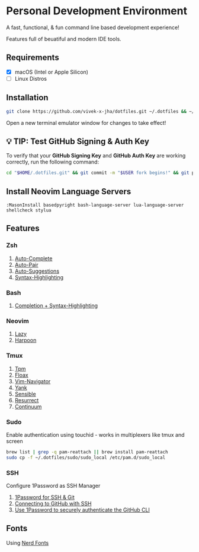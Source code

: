 # Personal Development Environment

A fast, functional, & fun command line based development experience!

Features full of beuatiful and modern IDE tools.

## Requirements

- [x] macOS (Intel or Apple Silicon)
- [ ] Linux Distros

## Installation

```sh
git clone https://github.com/vivek-x-jha/dotfiles.git ~/.dotfiles && ~/.dotfiles/bootstrap.sh
```

Open a new terminal emulator window for changes to take effect!

## 💡 TIP: Test GitHub Signing & Auth Key

To verify that your **GitHub Signing Key** and **GitHub Auth Key** are working correctly, run the following command:

```sh
cd "$HOME/.dotfiles.git" && git commit -m "$USER fork begins!" && git push && glg -5
```

## Install Neovim Language Servers

```vim
:MasonInstall basedpyright bash-language-server lua-language-server shellcheck stylua
```

## Features

### Zsh

1. [Auto-Complete](https://github.com/marlonrichert/zsh-autocomplete)
1. [Auto-Pair](https://github.com/hlissner/zsh-autopair)
1. [Auto-Suggestions](https://github.com/zsh-users/zsh-autosuggestions)
1. [Syntax-Highlighting](https://github.com/zsh-users/zsh-autosuggestions)

### Bash

1. [Completion + Syntax-Highlighting](https://github.com/akinomyoga/ble.sh)

### Neovim

1. [Lazy](https://www.github.com/folke/lazy.nvim)
1. [Harpoon](https://github.com/ThePrimeagen/harpoon/tree/harpoon2)

### Tmux

1. [Tpm](https://www.github.com/tmux-plugins/tpm)
1. [Floax](https://github.com/vivek-x-jha/tmux-floax)
1. [Vim-Navigator](https://github.com/vivek-x-jha/tmux-vim-navigator)
1. [Yank](https://github.com/tmux-plugins/tmux-yank)
1. [Sensible](https://github.com/tmux-plugins/tmux-sensible)
1. [Resurrect](https://github.com/tmux-plugins/tmux-resurrect)
1. [Continuum](https://github.com/tmux-plugins/tmux-continuum)

### Sudo

Enable authentication using touchid - works in multiplexers like tmux and screen

```sh
brew list | grep -q pam-reattach || brew install pam-reattach
sudo cp -f ~/.dotfiles/sudo/sudo_local /etc/pam.d/sudo_local
```

### SSH

Configure 1Password as SSH Manager

1. [1Password for SSH & Git](https://developer.1password.com/docs/ssh/get-started)
1. [Connecting to GitHub with SSH](https://docs.github.com/en/authentication/connecting-to-github-with-ssh)
1. [Use 1Password to securely authenticate the GitHub CLI](https://developer.1password.com/docs/cli/shell-plugins/github/)

## Fonts

Using [Nerd Fonts](https://www.nerdfonts.com/)
